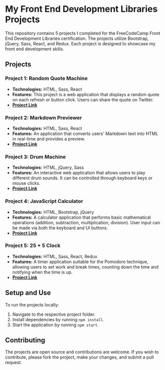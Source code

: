 
# My Front End Development Libraries Projects

This repository contains 5 projects I completed for the FreeCodeCamp Front End Development Libraries certification. The projects utilize Bootstrap, jQuery, Sass, React, and Redux. Each project is designed to showcase my front end development skills.

## Projects

### Project 1: Random Quote Machine

- **Technologies:** HTML, Sass, React
- **Features:** This project is a web application that displays a random quote on each refresh or button click. Users can share the quote on Twitter.
- **[Project Link](#)**

### Project 2: Markdown Previewer

- **Technologies:** HTML, Sass, React
- **Features:** An application that converts users' Markdown text into HTML in real-time and provides a preview.
- **[Project Link](#)**

### Project 3: Drum Machine

- **Technologies:** HTML, jQuery, Sass
- **Features:** An interactive web application that allows users to play different drum sounds. It can be controlled through keyboard keys or mouse clicks.
- **[Project Link](#)**

### Project 4: JavaScript Calculator

- **Technologies:** HTML, Bootstrap, jQuery
- **Features:** A calculator application that performs basic mathematical operations (addition, subtraction, multiplication, division). User input can be made via both the keyboard and UI buttons.
- **[Project Link](#)**

### Project 5: 25 + 5 Clock

- **Technologies:** HTML, Sass, React, Redux
- **Features:** A timer application suitable for the Pomodoro technique, allowing users to set work and break times, counting down the time and notifying when the time is up.
- **[Project Link](#)**

## Setup and Use

To run the projects locally:

1. Navigate to the respective project folder.
2. Install dependencies by running `npm install`.
3. Start the application by running `npm start`.

## Contributing

The projects are open source and contributions are welcome. If you wish to contribute, please fork the project, make your changes, and submit a pull request.
